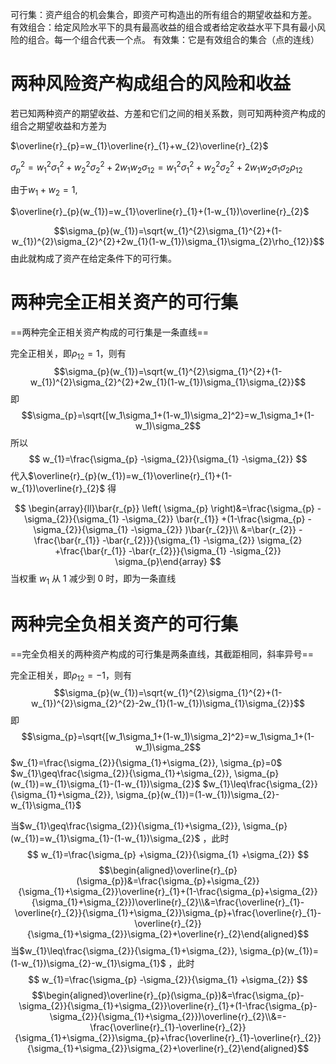 可行集：资产组合的机会集合，即资产可构造出的所有组合的期望收益和方差。
有效组合：给定风险水平下的具有最高收益的组合或者给定收益水平下具有最小风险的组合。每一个组合代表一个点。
有效集：它是有效组合的集合（点的连线）

# 两种风险资产构成组合的风险和收益

若已知两种资产的期望收益、方差和它们之间的相关系数，则可知两种资产构成的组合之期望收益和方差为

$\overline{r}_{p}=w_{1}\overline{r}_{1}+w_{2}\overline{r}_{2}$

$\sigma_{p}^{2}=w_{1}^{2}\sigma_{1}^{2}+w_{2}^{2}\sigma_{2}^{2}+2w_{1}w_{2}\sigma_{12}=w_{1}^{2}\sigma_{1}^{2}+w_{2}^{2}\sigma_{2}^{2}+2w_{1}w_{2}\sigma_{1}\sigma_{2}\rho_{12}$

由于$w_{1}+w_{2}=1$,

$\overline{r}_{p}(w_{1})=w_{1}\overline{r}_{1}+(1-w_{1})\overline{r}_{2}$

$$\sigma_{p}(w_{1})=\sqrt{w_{1}^{2}\sigma_{1}^{2}+(1-w_{1})^{2}\sigma_{2}^{2}+2w_{1}(1-w_{1})\sigma_{1}\sigma_{2}\rho_{12}}$$
由此就构成了资产在给定条件下的可行集。

# 两种完全正相关资产的可行集

==两种完全正相关资产构成的可行集是一条直线==

完全正相关，即$\rho_{12}=1$，则有
$$\sigma_{p}(w_{1})=\sqrt{w_{1}^{2}\sigma_{1}^{2}+(1-w_{1})^{2}\sigma_{2}^{2}+2w_{1}(1-w_{1})\sigma_{1}\sigma_{2}}$$
即
$$\sigma_{p}=\sqrt{[w_1\sigma_1+(1-w_1)\sigma_2]^2}=w_1\sigma_1+(1-w_1)\sigma_2$$
所以
$$
w_{1}=\frac{\sigma_{p} -\sigma_{2}}{\sigma_{1} -\sigma_{2}}
$$
代入$\overline{r}_{p}(w_{1})=w_{1}\overline{r}_{1}+(1-w_{1})\overline{r}_{2}$ 得

$$
\begin{array}{ll}\bar{r_{p}} \left( \sigma_{p} \right)&=\frac{\sigma_{p} -\sigma_{2}}{\sigma_{1} -\sigma_{2}} \bar{r_{1}} +(1-\frac{\sigma_{p} -\sigma_{2}}{\sigma_{1} -\sigma_{2}} )\bar{r_{2}}\\ &=\bar{r_{2}} -\frac{\bar{r_{1}} -\bar{r_{2}}}{\sigma_{1} -\sigma_{2}} \sigma_{2} +\frac{\bar{r_{1}} -\bar{r_{2}}}{\sigma_{1} -\sigma_{2}} \sigma_{p}\end{array}
$$
当权重 $w_1$ 从 1 减少到 0 时，即为一条直线

# 两种完全负相关资产的可行集

==完全负相关的两种资产构成的可行集是两条直线，其截距相同，斜率异号==

完全正相关，即$\rho_{12}=-1$，则有
$$\sigma_{p}(w_{1})=\sqrt{w_{1}^{2}\sigma_{1}^{2}+(1-w_{1})^{2}\sigma_{2}^{2}-2w_{1}(1-w_{1})\sigma_{1}\sigma_{2}}$$
即
$$\sigma_{p}=\sqrt{[w_1\sigma_1+(1-w_1)\sigma_2]^2}=w_1\sigma_1+(1-w_1)\sigma_2$$
$w_{1}=\frac{\sigma_{2}}{\sigma_{1}+\sigma_{2}}, \sigma_{p}=0$
$w_{1}\geq\frac{\sigma_{2}}{\sigma_{1}+\sigma_{2}}, \sigma_{p}(w_{1})=w_{1}\sigma_{1}-(1-w_{1})\sigma_{2}$
$w_{1}\leq\frac{\sigma_{2}}{\sigma_{1}+\sigma_{2}}, \sigma_{p}(w_{1})=(1-w_{1})\sigma_{2}-w_{1}\sigma_{1}$

当$w_{1}\geq\frac{\sigma_{2}}{\sigma_{1}+\sigma_{2}}, \sigma_{p}(w_{1})=w_{1}\sigma_{1}-(1-w_{1})\sigma_{2}$ ，此时
$$
w_{1}=\frac{\sigma_{p} +\sigma_{2}}{\sigma_{1} +\sigma_{2}}
$$
$$\begin{aligned}\overline{r}_{p}(\sigma_{p})&=\frac{\sigma_{p}+\sigma_{2}}{\sigma_{1}+\sigma_{2}}\overline{r}_{1}+(1-\frac{\sigma_{p}+\sigma_{2}}{\sigma_{1}+\sigma_{2}})\overline{r}_{2}\\&=\frac{\overline{r}_{1}-\overline{r}_{2}}{\sigma_{1}+\sigma_{2}}\sigma_{p}+\frac{\overline{r}_{1}-\overline{r}_{2}}{\sigma_{1}+\sigma_{2}}\sigma_{2}+\overline{r}_{2}\end{aligned}$$
当$w_{1}\leq\frac{\sigma_{2}}{\sigma_{1}+\sigma_{2}}, \sigma_{p}(w_{1})=(1-w_{1})\sigma_{2}-w_{1}\sigma_{1}$ ，此时
$$
w_{1}=\frac{\sigma_{p} -\sigma_{2}}{\sigma_{1} +\sigma_{2}}
$$
$$\begin{aligned}\overline{r}_{p}(\sigma_{p})&=\frac{\sigma_{p}-\sigma_{2}}{\sigma_{1}+\sigma_{2}}\overline{r}_{1}+(1-\frac{\sigma_{p}-\sigma_{2}}{\sigma_{1}+\sigma_{2}})\overline{r}_{2}\\&=-\frac{\overline{r}_{1}-\overline{r}_{2}}{\sigma_{1}+\sigma_{2}}\sigma_{p}+\frac{\overline{r}_{1}-\overline{r}_{2}}{\sigma_{1}+\sigma_{2}}\sigma_{2}+\overline{r}_{2}\end{aligned}$$


